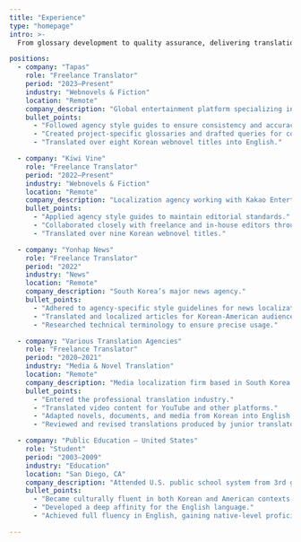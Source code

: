 ```yaml
---
title: "Experience"
type: "homepage"
intro: >-
  From glossary development to quality assurance, delivering translations that faithfully bridge cultural and linguistic gaps in fiction.

positions:
  - company: "Tapas"
    role: "Freelance Translator"
    period: "2023–Present"
    industry: "Webnovels & Fiction"
    location: "Remote"
    company_description: "Global entertainment platform specializing in web fiction and comics."
    bullet_points:
      - "Followed agency style guides to ensure consistency and accuracy."
      - "Created project-specific glossaries and drafted queries for content providers."
      - "Translated over eight Korean webnovel titles into English."

  - company: "Kiwi Vine"
    role: "Freelance Translator"
    period: "2022–Present"
    industry: "Webnovels & Fiction"
    location: "Remote"
    company_description: "Localization agency working with Kakao Entertainment."
    bullet_points:
      - "Applied agency style guides to maintain editorial standards."
      - "Collaborated closely with freelance and in-house editors throughout projects."
      - "Translated over nine Korean webnovel titles."

  - company: "Yonhap News"
    role: "Freelance Translator"
    period: "2022"
    industry: "News"
    location: "Remote"
    company_description: "South Korea’s major news agency."
    bullet_points:
      - "Adhered to agency-specific style guidelines for news localization."
      - "Translated and localized articles for Korean-American audiences."
      - "Researched technical terminology to ensure precise usage."

  - company: "Various Translation Agencies"
    role: "Freelance Translator"
    period: "2020–2021"
    industry: "Media & Novel Translation"
    location: "Remote"
    company_description: "Media localization firm based in South Korea."
    bullet_points:
      - "Entered the professional translation industry."
      - "Translated video content for YouTube and other platforms."
      - "Adapted novels, documents, and media from Korean into English."
      - "Reviewed and revised translations produced by junior translators."

  - company: "Public Education – United States"
    role: "Student"
    period: "2003–2009"
    industry: "Education"
    location: "San Diego, CA"
    company_description: "Attended U.S. public school system from 3rd grade through middle school."
    bullet_points:
      - "Became culturally fluent in both Korean and American contexts."
      - "Developed a deep affinity for the English language."
      - "Achieved full fluency in English, gaining native-level proficiency."

---
```

